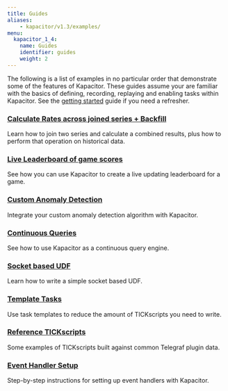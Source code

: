 ```yaml
---
title: Guides
aliases:
    - kapacitor/v1.3/examples/
menu:
  kapacitor_1_4:
    name: Guides
    identifier: guides
    weight: 2
---
```


The following is a list of examples in no particular order that demonstrate some of the features of Kapacitor.
These guides assume your are familiar with the basics of defining, recording, replaying and enabling tasks within Kapacitor.
See the [getting started](/kapacitor/v1.3/introduction/getting_started/) guide if you need a refresher.

### [Calculate Rates across joined series + Backfill](/kapacitor/v1.3/guides/join_backfill/)

Learn how to join two series and calculate a combined results, plus how to perform that operation on historical data.

### [Live Leaderboard of game scores](/kapacitor/v1.3/guides/live_leaderboard/)

See how you can use Kapacitor to create a live updating leaderboard for a game.

### [Custom Anomaly Detection](/kapacitor/v1.3/guides/anomaly_detection/)

Integrate your custom anomaly detection algorithm with Kapacitor.

### [Continuous Queries](/kapacitor/v1.3/guides/continuous_queries/)

See how to use Kapacitor as a continuous query engine.

### [Socket based UDF](/kapacitor/v1.3/guides/socket_udf/)

Learn how to write a simple socket based UDF.

### [Template Tasks](/kapacitor/v1.3/guides/template_tasks/)

Use task templates to reduce the amount of TICKscripts you need to write.

### [Reference TICKscripts](/kapacitor/v1.3/guides/reference_scripts/)

Some examples of TICKscripts built against common Telegraf plugin data.

### [Event Handler Setup](/kapacitor/v1.3/guides/event-handler-setup/)

Step-by-step instructions for setting up event handlers with Kapacitor.
